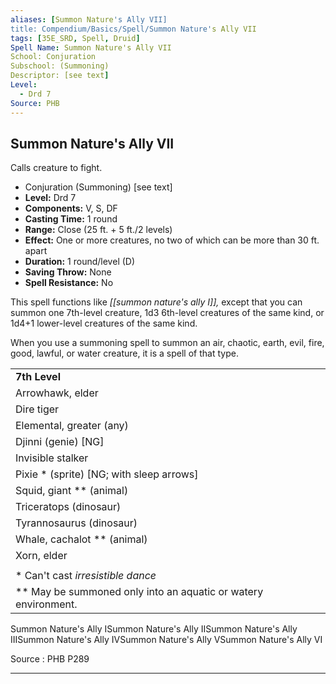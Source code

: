 ```yaml
---
aliases: [Summon Nature's Ally VII]
title: Compendium/Basics/Spell/Summon Nature's Ally VII
tags: [35E_SRD, Spell, Druid]
Spell Name: Summon Nature's Ally VII
School: Conjuration
Subschool: (Summoning)
Descriptor: [see text]
Level:
  - Drd 7
Source: PHB
---
```



## Summon Nature's Ally VII

Calls creature to fight.

*   Conjuration (Summoning) [see text]
*   **Level:** Drd 7
*   **Components:** V, S, DF
*   **Casting Time:** 1 round
*   **Range:** Close (25 ft. + 5 ft./2 levels)
*   **Effect:** One or more creatures, no two of which can be more than 30 ft. apart
*   **Duration:** 1 round/level (D)
*   **Saving Throw:** None
*   **Spell Resistance:** No

This spell functions like <i>[[summon nature's ally I]],</i> except that you can summon one 7th-level creature, 1d3 6th-level creatures of the same kind, or 1d4+1 lower-level creatures of the same kind.

When you use a summoning spell to summon an air, chaotic, earth, evil, fire, good, lawful, or water creature, it is a spell of that type.

<table> <tr decoration="underline"> <td> <b>7th Level</b> </td> </tr> <tr> <td> Arrowhawk, elder </td> </tr> <tr> <td> Dire tiger </td> </tr> <tr> <td> Elemental, greater (any) </td> </tr> <tr> <td> Djinni (genie) [NG] </td> </tr> <tr> <td> Invisible stalker </td> </tr> <tr> <td> Pixie * (sprite) [NG; with sleep arrows] </td> </tr> <tr> <td> Squid, giant ** (animal) </td> </tr> <tr> <td> Triceratops (dinosaur) </td> </tr> <tr> <td> Tyrannosaurus (dinosaur) </td> </tr> <tr> <td> Whale, cachalot ** (animal) </td> </tr> <tr> <td> Xorn, elder </td> </tr> <tr><td></td></tr> <tr> <td> * Can't cast <i>irresistible dance</i> </td> </tr> <tr> <td> ** May be summoned only into an aquatic or watery environment. </td> </tr> </table><linklist><link class="spelldesc" recordname="spelldesc.summonnaturesallyi@3.5E Spells">Summon Nature's Ally I<link class="spelldesc" recordname="spelldesc.summonnaturesallyii@3.5E Spells">Summon Nature's Ally II<link class="spelldesc" recordname="spelldesc.summonnaturesallyiii@3.5E Spells">Summon Nature's Ally III<link class="spelldesc" recordname="spelldesc.summonnaturesallyiv@3.5E Spells">Summon Nature's Ally IV<link class="spelldesc" recordname="spelldesc.summonnaturesallyv@3.5E Spells">Summon Nature's Ally V<link class="spelldesc" recordname="spelldesc.summonnaturesallyvi@3.5E Spells">Summon Nature's Ally VI</linklist>

Source : PHB P289

---
